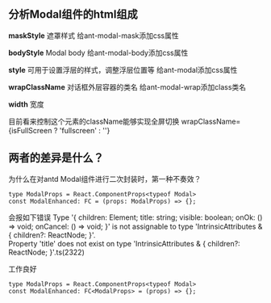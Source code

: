 ## 分析Modal组件的html组成
**maskStyle**
遮罩样式
给ant-modal-mask添加css属性

**bodyStyle**
Modal body
给ant-modal-body添加css属性

**style**
可用于设置浮层的样式，调整浮层位置等
给ant-modal添加css属性

**wrapClassName**
对话框外层容器的类名
给ant-modal-wrap添加class类名

**width**
宽度




目前看来控制这个元素的className能够实现全屏切换
wrapClassName={isFullScreen ? 'fullscreen' : ''}









## 两者的差异是什么？
为什么在对antd Modal组件进行二次封装时，第一种不奏效？
```tsx
type ModalProps = React.ComponentProps<typeof Modal>
const ModalEnhanced: FC = (props: ModalProps) => {};
```
会报如下错误
Type '{ children: Element; title: string; visible: boolean; onOk: () => void; onCancel: () => void; }' is not assignable to type 'IntrinsicAttributes & { children?: ReactNode; }'.  
Property 'title' does not exist on type 'IntrinsicAttributes & { children?: ReactNode; }'.ts(2322)

工作良好
```
type ModalProps = React.ComponentProps<typeof Modal>
const ModalEnhanced: FC<ModalProps> = (props) => {};
```

<!--stackedit_data:
eyJoaXN0b3J5IjpbMzkyMzMzMzAzLC0xMzE1NTk1NDU0LC0yND
A3NjU2MjgsLTQ3ODI5MDc3MCwxODg4OTYyMjY4LDgwMzkwMzA5
MCwxOTY2ODM1OTg1LC0zMTkyNjQyMjcsMTk5NTY1NDM1MSwtMT
c3NTQ3NjgzOV19
-->